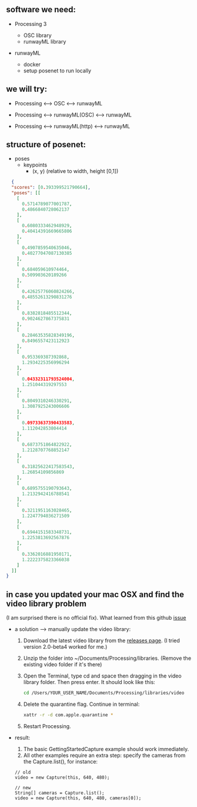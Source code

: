 ## software we need:

- Processing 3
  - OSC library
  - runwayML library

- runwayML
  - docker
  - setup posenet to run locally

## we will try:

- Processing <--> OSC <--> runwayML

- Processing <--> runwayML(OSC) <--> runwayML
  
- Processing <--> runwayML(http) <--> runwayML

## structure of posenet:

- poses
  - keypoints
    - (x, y) (relative to width, height [0,1])

```json
  {
  "scores": [0.393399521790664],
  "poses": [[
    [
      0.5714789077001787,
      0.4866840728062137
    ],
    [
      0.6080333462948929,
      0.40414391669665806
    ],
    [
      0.4907859540635046,
      0.40277047087130385
    ],
    [
      0.684059610974464,
      0.509903620189266
    ],
    [
      0.42625776060824266,
      0.48552613290831276
    ],
    [
      0.8382818485512344,
      0.9024627867375831
    ],
    [
      0.28463535828349196,
      0.8496557423112923
    ],
    [
      0.953369387392868,
      1.2934225356996294
    ],
    [
      0.04332311793524004,
      1.251044319297553
    ],
    [
      0.8049310246330291,
      1.3087925243006606
    ],
    [
      0.09733637390433583,
      1.112042853804414
    ],
    [
      0.6873751864822922,
      1.2128707768852147
    ],
    [
      0.31825622417583543,
      1.26854109856869
    ],
    [
      0.6895755190793643,
      1.2132942416788541
    ],
    [
      0.3211951163028465,
      1.2247794036271509
    ],
    [
      0.6944151583348731,
      1.2253813692567876
    ],
    [
      0.3362016881950171,
      1.2222375823366038
    ]
  ]]
}
```



## in case you updated your mac OSX and find the video library problem

(I am surprised there is no official fix). What learned from this github [issue](https://github.com/processing/processing-video/issues/134)

* a solution --> manually update the video library:

    1. Download the latest video library from the [releases page](https://github.com/processing/processing-video/releases). (I tried version 2.0-beta4 worked for me.)

    2. Unzip the folder into ~/Documents/Processing/libraries. (Remove the existing video folder if it's there)
    
    3. Open the Terminal, type cd and space then dragging in the video library folder. Then press enter. It should look like this:
        ``` bash
        cd /Users/YOUR_USER_NAME/Documents/Processing/libraries/video
        ```
    
    4. Delete the quarantine flag. Continue in terminal:
        ``` bash
        xattr -r -d com.apple.quarantine *
        ```

    5. Restart Processing.

* result: 
    1. The basic GettingStartedCapture example should work immediately. 
    2. All other examples require an extra step: specify the cameras from the Capture.list(), for instance: 
   
    ``` processing
    // old
    video = new Capture(this, 640, 480);
    ```
    
    ``` processing
    // new
    String[] cameras = Capture.list();
    video = new Capture(this, 640, 480, cameras[0]);
    ```